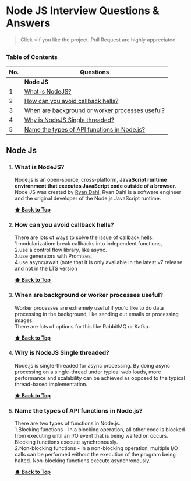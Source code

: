 # Node JS Interview Questions & Answers

> Click :star:if you like the project. Pull Request are highly appreciated. 

### Table of Contents

| No. | Questions |
| --- | --------- |
|   | **Node JS** |
|1  | [What is NodeJS?](#what-is-nodejs) |
|2  | [How can you avoid callback hells?](#how-can-you-avoid-callback-hells) |
|3  | [When are background or worker processes useful?](#when-are-background-or-worker-processes-useful) |
|4  | [Why is NodeJS Single threaded?](#why-is-nodejs-single-threaded) |
|5  | [Name the types of API functions in Node.js?](#name-the-types-of-api-functions-in-node.js) |




## Node Js


    
1. ### What is NodeJS?

    Node.js is an open-source, cross-platform, **JavaScript runtime environment that executes JavaScript code outside of a browser**.  Node JS was created by [Ryan Dahl](https://github.com/ry), Ryan Dahl is a software engineer and the original developer of the Node.js JavaScript runtime.


   **[⬆ Back to Top](#table-of-contents)**
   
2. ### How can you avoid callback hells?

   There are lots of ways to solve the issue of callback hells:  <br /> 1.modularization: break callbacks into independent functions,  <br /> 2.use a control flow library, like async.  <br /> 3.use generators with Promises,  <br /> 4.use async/await (note that it is only available in the latest v7 release and not in the LTS version


   **[⬆ Back to Top](#table-of-contents)**
   
3. ### When are background or worker processes useful?

	Worker processes are extremely useful if you'd like to do data processing in the background, like sending out emails or processing images.
	<br/>
	There are lots of options for this like RabbitMQ or Kafka.


   **[⬆ Back to Top](#table-of-contents)**
   
4. ### Why is NodeJS Single threaded?

	Node.js is single-threaded for async processing. By doing async processing on a single-thread under typical web loads, more performance and scalability can be achieved as opposed to the typical thread-based implementation.


   **[⬆ Back to Top](#table-of-contents)**
   
5. ### Name the types of API functions in Node.js?

	There are two types of functions in Node.js. <br/>
	1.Blocking functions - In a blocking operation, all other code is blocked from executing until an I/O event that is being waited on occurs. Blocking functions execute synchronously. <br/>2.Non-blocking functions - In a non-blocking operation, multiple I/O calls can be performed without the execution of the program being halted. Non-blocking functions execute asynchronously.


   **[⬆ Back to Top](#table-of-contents)**
   
  
